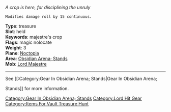 *A crop is here, for disciplining the unruly*

`Modifies damage roll by 15 continuous.`

**Type**: treasure  
**Slot**: held  
**Keywords**: majestre's crop  
**Flags**: magic nolocate  
**Weight**: 3  
**Plane**: [Noctopia](:Category:Noctopia "wikilink")  
**Area**: [Obsidian Arena;
Stands](:Category:Obsidian_Arena;_Stands "wikilink")  
**Mob**: [Lord Majestre](Lord_Majestre "wikilink")

------------------------------------------------------------------------

See \[\[:Category:Gear In Obsidian Arena; Stands\|Gear In Obsidian
Arena;

Stands\]\] for more information.

[Category:Gear In Obsidian Arena;
Stands](Category:Gear_In_Obsidian_Arena;_Stands "wikilink")
[Category:Lord Hit Gear](Category:Lord_Hit_Gear "wikilink")
[Category:Items For Vault Treasure
Hunt](Category:Items_For_Vault_Treasure_Hunt "wikilink")

